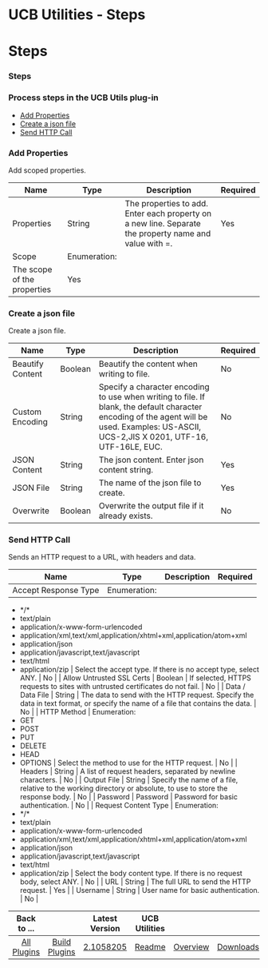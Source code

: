 
UCB Utilities - Steps
=====================

# Steps


### Steps




### Process steps in the UCB Utils plug-in

* [Add Properties](#add_properties)
* [Create a json file](#create_a_json_file)
* [Send HTTP Call](#send_http_call)


### Add Properties

Add scoped properties.


| Name | Type | Description                                                                                                          | Required |
| ---- | ---- | -------------------------------------------------------------------------------------------------------------------- | -------- |
| Properties | String | The properties to add. Enter each property on a new line. Separate the property name and value with =. | Yes |
| Scope | Enumeration:
| The scope of the properties | Yes |

### Create a json file

Create a json file.


| Name | Type | Description                                                                                                          | Required |
| ---- | ---- | -------------------------------------------------------------------------------------------------------------------- | -------- |
| Beautify Content | Boolean | Beautify the content when writing to file. | No |
| Custom Encoding | String | Specify a character encoding to use when writing to file. If blank, the default character encoding of the agent will be used. Examples: US-ASCII, UCS-2,JIS X 0201, UTF-16, UTF-16LE, EUC. | No |
| JSON Content | String | The json content. Enter json content string. | Yes |
| JSON File | String | The name of the json file to create. | Yes |
| Overwrite | Boolean | Overwrite the output file if it already exists. | No |

### Send HTTP Call

Sends an HTTP request to a URL, with headers and data.


| Name | Type | Description                                                                                                          | Required |
| ---- | ---- | -------------------------------------------------------------------------------------------------------------------- | -------- |
| Accept Response Type | Enumeration:
* \*/\*
* text/plain
* application/x-www-form-urlencoded
* application/xml,text/xml,application/xhtml+xml,application/atom+xml
* application/json
* application/javascript,text/javascript
* text/html
* application/zip
| Select the accept type. If there is no accept type, select ANY. | No |
| Allow Untrusted SSL Certs | Boolean | If selected, HTTPS requests to sites with untrusted certificates do not fail. | No |
| Data / Data File | String | The data to send with the HTTP request. Specify the data in text format, or specify the name of a file that contains the data. | No |
| HTTP Method | Enumeration:
* GET
* POST
* PUT
* DELETE
* HEAD
* OPTIONS
| Select the method to use for the HTTP request. | No |
| Headers | String | A list of request headers, separated by newline characters. | No |
| Output File | String | Specify the name of a file, relative to the working directory or absolute, to use to store the response body. | No |
| Password | Password | Password for basic authentication. | No |
| Request Content Type | Enumeration:
* \*/\*
* text/plain
* application/x-www-form-urlencoded
* application/xml,text/xml,application/xhtml+xml,application/atom+xml
* application/json
* application/javascript,text/javascript
* text/html
* application/zip
| Select the body content type. If there is no request body, select ANY. | No |
| URL | String | The full URL to send the HTTP request. | Yes |
| Username | String | User name for basic authentication. | No |



|Back to ...||Latest Version|UCB Utilities |||
| :---: | :---: | :---: | :---: | :---: | :---: |
|[All Plugins](../../index.md)|[Build Plugins](../README.md)|[2.1058205](https://raw.githubusercontent.com/UrbanCode/IBM-UCB-PLUGINS/main/files/UCBUtils/UCBUtils-2.1058205.zip)|[Readme](README.md)|[Overview](overview.md)|[Downloads](downloads.md)|
